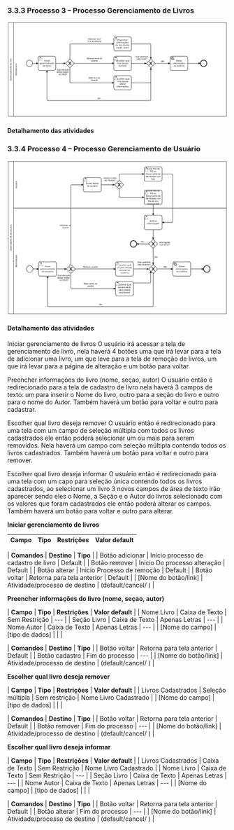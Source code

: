 ### 3.3.3 Processo 3 – Processo Gerenciamento de Livros

![Processo Gerenciamento de Livros](images/processoGL2.png "Modelo BPMN do Processo 3.")


#### Detalhamento das atividades

### 3.3.4 Processo 4 – Processo Gerenciamento de Usuário

![Processo Gerenciamento de Usuário](images/processoGU2.png "Modelo BPMN do Processo 4.")


#### Detalhamento das atividades

Iniciar gerenciamento de livros
O usuário irá acessar a tela de gerenciamento de livro, nela haverá 4 botões uma que irá levar para a tela de adicionar uma livro, um que leve para a tela de remoção de livros, um que irá levar para a página de alteração e um botão para voltar

Preencher informações  do livro (nome, seçao, autor)
O usuário então é redirecionado para a tela de cadastro de livro nela haverá 3 campos de texto: um para inserir o Nome do livro, outro para a seção do livro e outro para o nome do Autor. Também haverá um botão para voltar e outro para cadastrar.

Escolher qual livro deseja remover
O usuário então é redirecionado para uma tela com um campo de seleção múltipla com todos os livros cadastrados ele então poderá selecionar um ou mais para serem removidos. Nela haverá um campo com seleção múltipla contendo todos os livros cadastrados. Também haverá um botão para voltar e outro para remover.

Escolher qual livro deseja informar
O usuário então é redirecionado para uma tela com um capo para seleção única contendo todos os livros cadastrados, ao selecionar um livro 3 novos campos de área de texto irão aparecer sendo eles o Nome, a Seção e o Autor do livros selecionado com os valores que foram cadastrados ele então poderá alterar os campos. Também haverá um botão para voltar e outro para alterar.

**Iniciar gerenciamento de livros**

| **Campo**       | **Tipo**         | **Restrições** | **Valor default** |
| ---             | ---              | ---            | ---               |


| **Comandos**         |  **Destino**                   | **Tipo** |
| Botão adicionar      | Início processo de cadastro de livro     | Default           |
| Botão remover        | Início Do processo alteração             | Default           |
| Botão alterar        | Inicio Processo de remoção               | Default           |
| Botão voltar         | Retorna para tela anterior               | Default           |
| [Nome do botão/link] | Atividade/processo de destino  | (default/cancel/  ) |


**Preencher informações  do livro (nome, seçao, autor)**

| **Campo**       | **Tipo**         | **Restrições** | **Valor default** |
| Nome Livro      | Caixa de Texto   | Sem Restrição  | ---               |
| Seção Livro     | Caixa de Texto   | Apenas Letras  | ---               |
| Nome Autor      | Caixa de Texto   | Apenas Letras  | ---               |
| [Nome do campo] | [tipo de dados]  |                |                   |

| **Comandos**         |  **Destino**                   | **Tipo**          |
| Botão voltar         | Retorna para tela anterior     | Default           |
| Botão cadastro       | Fim do processo                | ---               |
| [Nome do botão/link] | Atividade/processo de destino  | (default/cancel/  ) |

**Escolher qual livro deseja remover**

| **Campo**       | **Tipo**         | **Restrições** | **Valor default** |
| Livros Cadastrados | Seleção múltipla | Sem restrição  | Nome Livro Cadastrado |
| [Nome do campo] | [tipo de dados]  |                |                   |

| **Comandos**         |  **Destino**                   | **Tipo**          |
| Botão voltar         | Retorna para tela anterior     | Default           |
| Botão remover        | Fim do processo                | ---               |
| [Nome do botão/link] | Atividade/processo de destino  | (default/cancel/  ) |

**Escolher qual livro deseja informar**

| **Campo**       | **Tipo**         | **Restrições** | **Valor default** |
| Livros Cadastrados | Caixa de Texto   | Sem Restrição  | Nome Livro Cadastrado |
| Nome Livro         | Caixa de Texto   | Sem Restrição  | ---               |
| Seção Livro        | Caixa de Texto   | Apenas Letras  | ---               |
| Nome Autor         | Caixa de Texto   | Apenas Letras  | ---               |
| [Nome do campo] | [tipo de dados]  |                |                   |


| **Comandos**         |  **Destino**                   | **Tipo**          |
| Botão voltar         | Retorna para tela anterior     | Default           |
| Botão alterar        | Fim do processo                | ---               |
| [Nome do botão/link] | Atividade/processo de destino  | (default/cancel/  ) |


